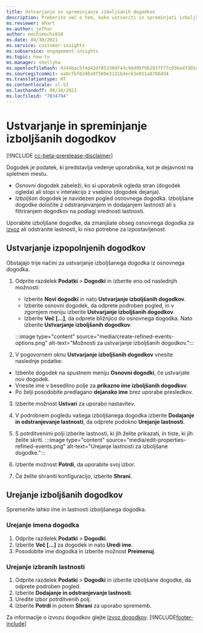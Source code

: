 ```yaml
---
title: Ustvarjanje in spreminjanje izboljšanih dogodkov
description: Preberite več o tem, kako ustvariti in spreminjati izboljšane dogodke.
ms.reviewer: mhart
ms.author: jefhar
author: mochimochi016
ms.date: 04/30/2021
ms.service: customer-insights
ms.subservice: engagement-insights
ms.topic: how-to
ms.manager: shellyha
ms.openlocfilehash: 0344bac5f4d43df853309f43c94d95f962937f77c936ed7305c5de4a08835f04
ms.sourcegitcommit: aa0cfbf6240a9f560e3131bdec63e051a8786dd4
ms.translationtype: HT
ms.contentlocale: sl-SI
ms.lasthandoff: 08/10/2021
ms.locfileid: "7034794"
---
```

# <a name="create-and-modify-refined-events"></a>Ustvarjanje in spreminjanje izboljšanih dogodkov

[!INCLUDE [cc-beta-prerelease-disclaimer](includes/cc-beta-prerelease-disclaimer.md)]


Dogodek je podatek, ki predstavlja vedenje uporabnika, kot je dejavnost na spletnem mestu.

- *Osnovni* dogodek zabeleži, ko si uporabnik ogleda stran (dogodek ogleda) ali stopi v interakcijo z vsebino (dogodek dejanja).
- *Izboljšan* dogodek je navidezen pogled osnovnega dogodka. Izboljšane dogodke določite z odstranjevanjem in dodajanjem lastnosti ali s filtriranjem dogodkov na podlagi vrednosti lastnosti.

Uporabite izboljšane dogodke, da zmanjšate obseg osnovnega dogodka za [izvoz](export-events.md) ali odstranite lastnosti, ki niso potrebne za izpostavljenost.

## <a name="create-refined-events"></a>Ustvarjanje izpopolnjenih dogodkov

Obstajajo trije načini za ustvarjanje izboljšanega dogodka iz osnovnega dogodka. 

1. Odprite razdelek **Podatki** > **Dogodki** in izberite eno od naslednjih možnosti:
    - Izberite **Novi dogodki** in nato **Ustvarjanje izboljšanih dogodkov**.
    - Izberite osnovni dogodek, da odprete podroben pogled, in v zgornjem meniju izberite **Ustvarjanje izboljšanih dogodkov**.
    - Izberite **Več [...]**, da odprete bližnjico do osnovnega dogodka. Nato izberite **Ustvarjanje izboljšanih dogodkov**.
    
    :::image type="content" source="media/create-refined-events-options.png" alt-text="Možnosti za ustvarjanje izboljšanih dogodkov.":::

1. V pogovornem oknu **Ustvarjanje izboljšanih dogodkov** vnesite naslednje podatke:

- Izberite dogodek na spustnem meniju **Osnovni dogodki**, če ustvarjate nov dogodek.
- Vnesite ime v besedilno polje za **prikazno ime izboljšanih dogodkov**.
- Po želji posodobite predlagano **dejansko ime** brez uporabe presledkov.

3. Izberite možnost **Ustvari** za uporabo nastavitev.

1. V podrobnem pogledu vašega izboljšanega dogodka izberite **Dodajanje in odstranjevanje lastnosti**, da odprete podokno **Urejanje lastnosti**. 

1. S potrditvenimi polji izberite lastnosti, ki jih želite prikazati, in tiste, ki jih želite skriti. 
   :::image type="content" source="media/edit-properties-refined-events.png" alt-text="Urejanje lastnosti za izboljšane dogodke.":::

1. Izberite možnost **Potrdi**, da uporabite svoj izbor.

1. Če želite shraniti konfiguracijo, izberite **Shrani**.

## <a name="edit-refined-events"></a>Urejanje izboljšanih dogodkov

Spremenite lahko ime in lastnosti izboljšanega dogodka.

### <a name="edit-event-name"></a>Urejanje imena dogodka

1. Odprite razdelek **Podatki** > **Dogodki**. 
1. Izberite **Več [...]** za dogodek in nato **Uredi ime**.
1. Posodobite ime dogodka in izberite možnost **Preimenuj**.

### <a name="edit-selected-properties"></a>Urejanje izbranih lastnosti

1. Odprite razdelek **Podatki** > **Dogodki** in izberite izboljšane dogodke, da odprete podroben pogled.
1. Izberite **Dodajanje in odstranjevanje lastnosti**. 
1. Uredite izbor potrditvenih polj.
1. Izberite **Potrdi** in potem **Shrani** za uporabo sprememb.

Za informacije o izvozu dogodkov glejte [Izvoz dogodkov](export-events.md).
[!INCLUDE[footer-include](../includes/footer-banner.md)]
